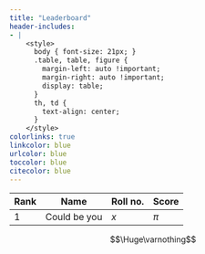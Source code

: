 ```yaml
---
title: "Leaderboard"
header-includes:
- |
    <style>
      body { font-size: 21px; }
      .table, table, figure {
        margin-left: auto !important;
        margin-right: auto !important;
        display: table;
      }
      th, td {
        text-align: center;
      }
    </style>
colorlinks: true
linkcolor: blue
urlcolor: blue
toccolor: blue
citecolor: blue
---
```



|   Rank    |       Name        |   Roll no.    |       Score       |
|-----------|-------------------|---------------|-------------------|
|   1       |   Could be you    |   $x$         |   $\pi$           |

$$\Huge\varnothing$$

